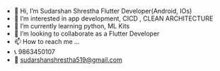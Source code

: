 - 👋 Hi, I’m Sudarshan Shrestha Flutter Developer(Android, IOs)
- 👀 I’m interested in app development, CICD , CLEAN ARCHITECTURE
- 🌱 I’m currently learning python, ML Kits 
- 💞️ I’m looking to collaborate as a Flutter Developer
- 📫 How to reach me ...
- 📞 9863450107
- 📧 sudarshanshrestha519@gmail.com

<!---
Sudarshan519/Sudarshan519 is a ✨ special ✨ repository because its `README.md` (this file) appears on your GitHub profile.
You can click the Preview link to take a look at your changes.
--->
